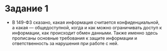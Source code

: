 # Задание 1
- В 149-ФЗ сказано, какая информация считается конфиденциальной, а какая — общедоступной, когда и как можно ограничивать доступ к информации, как происходит обмен данными. Также именно здесь прописаны основные требования к защите информации и ответственность за нарушения при работе с ней.